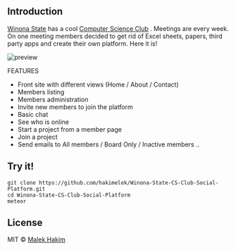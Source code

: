 ## Introduction
[Winona State](http://winona.edu) has a cool [Computer Science Club](http://wsucs.club)
. Meetings are every week. On one meeting members decided to get rid of Excel sheets, papers, third party apps and create their own platform. Here it is!


![preview](https://wsucscmeteor.herokuapp.com/preview.gif)

FEATURES

- Front site with different views (Home / About / Contact)
- Members listing
- Members administration
- Invite new members to join the platform
- Basic chat
- See who is online
- Start a project from a member page
- Join a project
- Send emails to All members / Board Only / Inactive members ..


## Try it!
```
git clone https://github.com/hakimelek/Winona-State-CS-Club-Social-Platform.git
cd Winona-State-CS-Club-Social-Platform
meteor
```


## License

MIT © [Malek Hakim](http://malekhakim.me )
